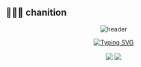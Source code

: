 ## 👩🏻‍💻 chanition

<div align="center">
  
  ![header](https://capsule-render.vercel.app/api?type=venom&height=300&text=Chanition&fontSize=70&color=0:f78da7,50:e084b9,100:c084f5&stroke=e084b9&animation=fadeIn&font=Comic+Neue)
  
</div>

<!--
<div align="center">
   Solved.ac 링크 뱃지 
  <a href="https://solved.ac/ellie7070">
    <img src="http://mazassumnida.wtf/api/v2/generate_badge?boj=ellie7070" alt="Solved.ac Profile" />
  </a>

  <!-- 백준 잔디 뱃지 
  <img src="http://mazandi.herokuapp.com/api?handle=ellie7070&theme=dark" alt="Baekjoon Grass" />
</div>
-->

<!-- 사용하는 언어나 ,,,
-->
<!--
<div align="center">
  <img src="https://img.shields.io/badge/python-%233776AB.svg?&style=for-the-badge&logo=python&logoColor=white" />
  <img src="https://img.shields.io/badge/Java-%23007396.svg?style=for-the-badge" />
</div>
-->



<!--🛠 기술 스택 뱃지 -->
<div align="center">
   <a href="https://git.io/typing-svg"><img src="https://readme-typing-svg.demolab.com?font=Lilita+One&pause=1000&color=E38BAE&width=90&height=30&lines=Studying.." alt="Typing SVG" /></a>
  </a>
</div>

<div align="center">
  <br>
  <img src="https://img.shields.io/badge/python-%233776AB.svg?&style=for-the-badge&logo=python&logoColor=white" />
  <img src="https://img.shields.io/badge/Java-%23007396.svg?style=for-the-badge" />
</div>

<br>

<!-- 📊 GitHub Stats 
<div align="center">
  <img src="https://github-readme-stats.vercel.app/api?username=chanition&show_icons=true&rank_icon=github&theme=omni" />
  <img src="https://github-readme-stats.vercel.app/api/top-langs/?username=chanition&layout=compact&theme=omni" />
</div>

<!-- 🏆 Solved.ac 알고리즘 뱃지 
<div align="center">
  <a href="https://solved.ac/ellie7070">
    <img src="http://mazassumnida.wtf/api/v2/generate_badge?boj=ellie7070" alt="solved.ac 프로필" />
  </a>
  <img src="http://mazandi.herokuapp.com/api?handle=ellie7070&theme=warm" alt="백준 잔디 그래프" />
</div>
-->
